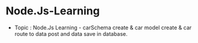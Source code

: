 # Node.Js-Learning

- Topic : Node.Js Learning
        - carSchema create & car model create & car route to data post and data save in database.
